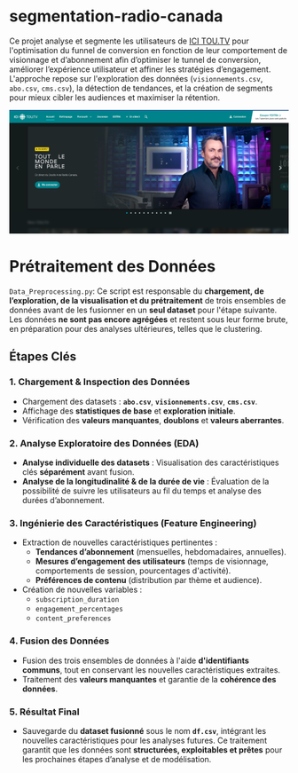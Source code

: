 # segmentation-radio-canada

Ce projet analyse et segmente les utilisateurs de [ICI TOU.TV](https://ici.tou.tv/) pour l'optimisation du funnel de conversion en fonction de leur comportement de visionnage et d’abonnement afin d’optimiser le tunnel de conversion, améliorer l’expérience utilisateur et affiner les stratégies d’engagement. L'approche repose sur l'exploration des données (`visionnements.csv`, `abo.csv`, `cms.csv`), la détection de tendances, et la création de segments pour mieux cibler les audiences et maximiser la rétention.

![Plateforme ICI TOU.TV](ICITUOTV.png)




# Prétraitement des Données

`Data_Preprocessing.py`: Ce script est responsable du **chargement, de l’exploration, de la visualisation et du prétraitement** de trois ensembles de données avant de les fusionner en un **seul dataset** pour l'étape suivante. Les données **ne sont pas encore agrégées** et restent sous leur forme brute, en préparation pour des analyses ultérieures, telles que le clustering.


## Étapes Clés

### 1. Chargement & Inspection des Données
- Chargement des datasets : **`abo.csv`**, **`visionnements.csv`**, **`cms.csv`**.
- Affichage des **statistiques de base** et **exploration initiale**.
- Vérification des **valeurs manquantes**, **doublons** et **valeurs aberrantes**.

### 2. Analyse Exploratoire des Données (EDA)
- **Analyse individuelle des datasets** : Visualisation des caractéristiques clés **séparément** avant fusion.
- **Analyse de la longitudinalité & de la durée de vie** : Évaluation de la possibilité de suivre les utilisateurs au fil du temps et analyse des durées d’abonnement.

### 3. Ingénierie des Caractéristiques (Feature Engineering)
- Extraction de nouvelles caractéristiques pertinentes :
  - **Tendances d’abonnement** (mensuelles, hebdomadaires, annuelles).
  - **Mesures d’engagement des utilisateurs** (temps de visionnage, comportements de session, pourcentages d'activité).
  - **Préférences de contenu** (distribution par thème et audience).
- Création de nouvelles variables :
  - `subscription_duration`
  - `engagement_percentages`
  - `content_preferences`

### 4. Fusion des Données
- Fusion des trois ensembles de données à l'aide **d'identifiants communs**, tout en conservant les nouvelles caractéristiques extraites.
- Traitement des **valeurs manquantes** et garantie de la **cohérence des données**.

### 5. Résultat Final
- Sauvegarde du **dataset fusionné** sous le nom **`df.csv`**, intégrant les nouvelles caractéristiques pour les analyses futures.
Ce traitement garantit que les données sont **structurées, exploitables et prêtes** pour les prochaines étapes d’analyse et de modélisation.



